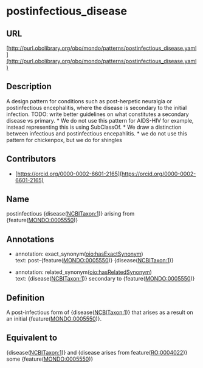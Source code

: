 # postinfectious_disease 
## URL 

[http://purl.obolibrary.org/obo/mondo/patterns/postinfectious_disease.yaml](http://purl.obolibrary.org/obo/mondo/patterns/postinfectious_disease.yaml)
## Description 

A design pattern for conditions such as post-herpetic neuralgia or postinfectious encephalitis, where the disease is secondary to the initial infection.
TODO: write better guidelines on what constitutes a secondary disease vs primary. * We do not use this pattern for AIDS-HIV for example, instead representing this is using SubClassOf. * We draw a distinction between infectious and postinfectious encepahlitis. * we do not use this pattern for chickenpox, but we do for shingles 
## Contributors 
* [https://orcid.org/0000-0002-6601-2165](https://orcid.org/0000-0002-6601-2165) 
## Name 

postinfectious {disease\([NCBITaxon:1](http://purl.obolibrary.org/obo/NCBITaxon_1)\)} arising from {feature\([MONDO:0005550](http://purl.obolibrary.org/obo/MONDO_0005550)\)}

## Annotations 

* annotation: exact_synonym\([oio:hasExactSynonym](http://purl.obolibrary.org/obo/oio_hasExactSynonym)\)  
text: post-{feature\([MONDO:0005550](http://purl.obolibrary.org/obo/MONDO_0005550)\)} {disease\([NCBITaxon:1](http://purl.obolibrary.org/obo/NCBITaxon_1)\)}

* annotation: related_synonym\([oio:hasRelatedSynonym](http://purl.obolibrary.org/obo/oio_hasRelatedSynonym)\)  
text: {disease\([NCBITaxon:1](http://purl.obolibrary.org/obo/NCBITaxon_1)\)} secondary to {feature\([MONDO:0005550](http://purl.obolibrary.org/obo/MONDO_0005550)\)}

## Definition 

A post-infectious form of {disease\([NCBITaxon:1](http://purl.obolibrary.org/obo/NCBITaxon_1)\)} that arises as a result on an initial {feature\([MONDO:0005550](http://purl.obolibrary.org/obo/MONDO_0005550)\)}.

## Equivalent to 

{disease\([NCBITaxon:1](http://purl.obolibrary.org/obo/NCBITaxon_1)\)} and {disease arises from feature\([RO:0004022](http://purl.obolibrary.org/obo/RO_0004022)\)} some {feature\([MONDO:0005550](http://purl.obolibrary.org/obo/MONDO_0005550)\)}

